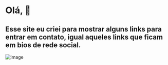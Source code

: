 # Olá, 👋

## Esse site eu criei para mostrar alguns links para entrar em contato, igual aqueles links que ficam em bios de rede social.

![image](https://user-images.githubusercontent.com/72768515/184876588-7771d6fe-fe19-473d-a436-5f9871cb8db7.png)
